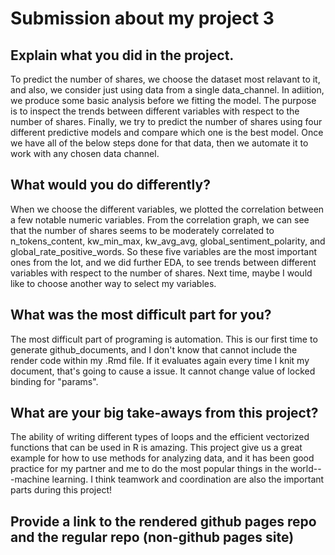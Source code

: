 # Submission about my project 3

## Explain what you did in the project.

To predict the number of shares, we choose the dataset most relavant to it, and also, we consider just using data from a single data_channel.
In adiition, we produce some basic analysis before we fitting the model. The purpose is to inspect the trends between different variables 
with respect to the number of shares. Finally, we try to predict the number of shares using four different predictive models and compare 
which one is the best model. Once we have all of the below steps done for that data, then we automate it to work with any chosen data channel.

## What would you do differently?

When we choose the different variables, we plotted the correlation between a few notable numeric variables. From the correlation graph, we can
see that the number of shares seems to be moderately correlated to n_tokens_content, kw_min_max, kw_avg_avg, global_sentiment_polarity, and global_rate_positive_words. So these five variables are the most important ones from the lot, and we did further EDA, to see trends between different variables with respect to the number of shares. Next time, maybe I would like to choose another way to select my variables.

## What was the most difficult part for you?

The most difficult part of programing is automation. This is our first time to generate github_documents, and I don't know that cannot include 
the render code within my .Rmd file. If it evaluates again every time I knit my document, that's going to cause a issue. It cannot change value
of locked binding for "params". 

## What are your big take-aways from this project?

The ability of writing different types of loops and the efficient vectorized functions that can be used in R is amazing. This project give us a 
great example for how to use methods for analyzing data, and it has been good practice for my partner and me to do the most popular things in the
world---machine learning. I think teamwork and coordination are also the important parts during this project!

## Provide a link to the rendered github pages repo and the regular repo (non-github pages site)
